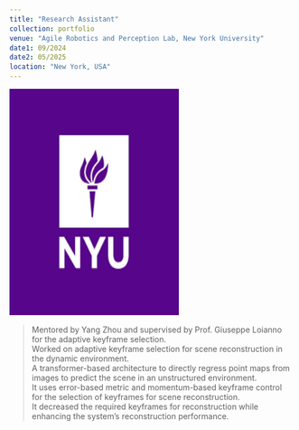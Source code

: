 ```yaml
---
title: "Research Assistant"
collection: portfolio
venue: "Agile Robotics and Perception Lab, New York University"
date1: 09/2024
date2: 05/2025
location: "New York, USA"
---
```

<img src='/images/NYU.png' width=300 height=400><br/>    


>Mentored by Yang Zhou and supervised by Prof. Giuseppe Loianno for the adaptive keyframe selection.          
>Worked on adaptive keyframe selection for scene reconstruction in the dynamic environment.       
>A transformer-based architecture to directly regress point maps from images to predict the scene in an unstructured environment.     
>It uses error-based metric and momentum-based keyframe control for the selection of keyframes for scene reconstruction.   
>It decreased the required keyframes for reconstruction while enhancing the system’s reconstruction performance.   
